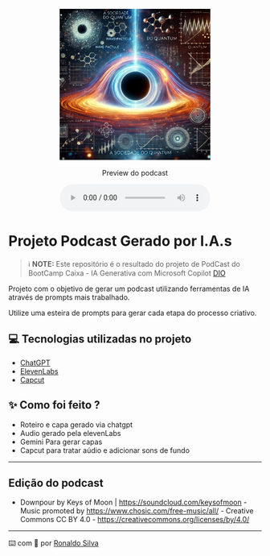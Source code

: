 <p align="center">
<img 
    src="./assets/NovaCapaPodCast.jpeg"
    width="300"
/>
</p>

<p align="center">
    Preview do podcast
</p>

<div align="center">
    <audio src="output/podcast_editado.mp3" controls title="Podcast editado"></audio>
</div>

# Projeto Podcast Gerado por I.A.s

 > ℹ️ **NOTE:** Este repositório é o resultado do projeto de PodCast do BootCamp Caixa - IA Generativa com Microsoft Copilot [DIO](https://dio.me)

Projeto com o objetivo de gerar um podcast utilizando ferramentas de IA através de prompts mais trabalhado.

Utilize uma esteira de prompts para gerar cada etapa do processo criativo.

## 💻 Tecnologias utilizadas no projeto

- [ChatGPT](https://chat.openai.com/)
- [ElevenLabs](https://beta.elevenlabs.io/)
- [Capcut](https://www.capcut.com/pt-br/)

## ✨ Como foi feito ?

- Roteiro e capa gerado via chatgpt
- Audio gerado pela elevenLabs
- Gemini Para gerar capas
- Capcut para tratar aúdio e adicionar sons de fundo

---

## Edição do podcast

- Downpour by Keys of Moon | https://soundcloud.com/keysofmoon - Music promoted by https://www.chosic.com/free-music/all/ - Creative Commons CC BY 4.0 - https://creativecommons.org/licenses/by/4.0/

---
⌨️ com 💜 por [Ronaldo Silva](https://github.com/ronaldofas)